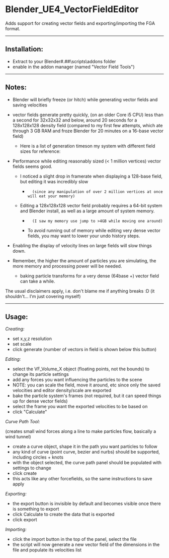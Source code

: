 Blender_UE4_VectorFieldEditor
=============================

Adds support for creating vector fields and exporting/importing the FGA format.


-------------------------------------------------------------------------------------------------------


Installation:
-------------

- Extract to your Blender\#.##\scripts\addons folder
- enable in the addon manager (named "Vector Field Tools")

---------------------------------------------------------------------------------------------------------


Notes:
------

- Blender will briefly freeze (or hitch) while generating vector fields and saving velocities
- vector fields generate pretty quickly, (on an older Core i5 CPU) less than a second for 32x32x32 and below, around 20 seconds for a 128x128x128 density field
(compared to my first few attempts, which ate through 3 GB RAM and froze Blender for 20 minutes on a 16-base vector field)
	- Here is a list of generation timeson my system with different field sizes for reference:
		

- Performance while editing reasonably sized (< 1 million vertices) vector fields seems good.
	- I noticed a slight drop in framerate when displaying a 128-base field, but editing it was incredibly slow
		-		(since any manipulation of over 2 million vertices at once will eat your memory)
	- Editing a 128x128x128 vector field probably requires a 64-bit system and Blender install, as well as a large amount of system memory.
		- 		(I saw my memory use jump to >4GB while moving one around)
		- To avoid running out of memory while editing very dense vector fields, you may want to lower your undo history steps.

- Enabling the display of velocity lines on large fields will slow things down.

- Remember, the higher the amount of particles you are simulating, the more memory and processing power will be needed.
	- baking particle transforms for a very dense (64base +) vector field can take a while.


The usual disclaimers apply, i.e. don't blame me if anything breaks :D (it shouldn't... I'm just covering myself)

-------------------------------------------------------------------------------------------------------


Usage:
------


*Creating:*

- set x,y,z resolution
- set scale
- click generate
(number of vectors in field is shown below this button)


*Editing:*

- select the VF_Volume_X object (floating points, not the bounds) to change its particle settings
- add any forces you want influencing the particles to the scene
- NOTE: you can scale the field, move it around, etc since only the saved velocities and editor density/scale are exported
- bake the particle system's frames (not required, but it can speed things up for dense vector fields)
- select the frame you want the exported velocities to be based on
- click "Calculate"


*Curve Path Tool:*

(creates small wind forces along a line to make particles flow, basically a wind tunnel)

- create a curve object, shape it in the path you want particles to follow
- any kind of curve (point curve, bezier and nurbs) should be supported, including circles + knots
- with the object selected, the curve path panel should be populated with settings to change
- click create
- this acts like any other forcefields, so the same instructions to save apply


*Exporting:*

- the export button is invisible by default and becomes visible once there is something to export
- click Calculate to create the data that is exported
- click export


*Importing:*

- click the import button in the top of the panel, select the file
- the script will now generate a new vector field of the dimensions in the file and populate its velocities list